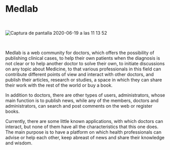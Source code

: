 <h1>Medlab</h1>

<br>

![Captura de pantalla 2020-06-19 a las 11 13 52](https://user-images.githubusercontent.com/26334453/85122139-fc9a7c80-b21d-11ea-9ca6-b2e936d4d4ac.png)

<br>

Medlab is a web community for doctors, which offers the possibility of publishing clinical cases, to help their own patients when the diagnosis is not clear or to help another doctor to solve their own, to initiate discussions on any topic about Medicine, to that various professionals in this field can contribute different points of view and interact with other doctors, and publish their articles, research or studies, a space in which they can share their work with the rest of the world or buy a book. 

In addition to doctors, there are other types of users, administrators, whose main function is to publish news, while any of the members, doctors and administrators, can search and post comments on the web or register books.

Currently, there are some little known applications, with which doctors can interact, but none of them have all the characteristics that this one does. The main purpose is to have a platform on which health professionals can advise or help each other, keep abreast of news and share their knowledge and wisdom.
